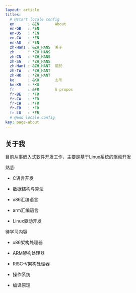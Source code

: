 ```yaml
---
layout: article
titles:
  # @start locale config
  en      : &EN       About
  en-GB   : *EN
  en-US   : *EN
  en-CA   : *EN
  en-AU   : *EN
  zh-Hans : &ZH_HANS  关于
  zh      : *ZH_HANS
  zh-CN   : *ZH_HANS
  zh-SG   : *ZH_HANS
  zh-Hant : &ZH_HANT  關於
  zh-TW   : *ZH_HANT
  zh-HK   : *ZH_HANT
  ko      : &KO       소개
  ko-KR   : *KO
  fr      : &FR       À propos
  fr-BE   : *FR
  fr-CA   : *FR
  fr-CH   : *FR
  fr-FR   : *FR
  fr-LU   : *FR
  # @end locale config
key: page-about
---
```


## 关于我

目前从事嵌入式软件开发工作，主要是基于Linux系统的驱动开发

熟悉:

- C语言开发

- 数据结构与算法

- x86汇编语言

- arm汇编语言

- Linux驱动开发


待学习内容

- x86架构处理器

- ARM架构处理器

- RISC-V架构处理器

- 操作系统

- 编译原理



